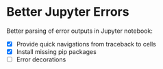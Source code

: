 # Better Jupyter Errors

Better parsing of error outputs in Jupyter notebook:

- [x] Provide quick navigations from traceback to cells
- [x] Install missing pip packages
- [ ] Error decorations